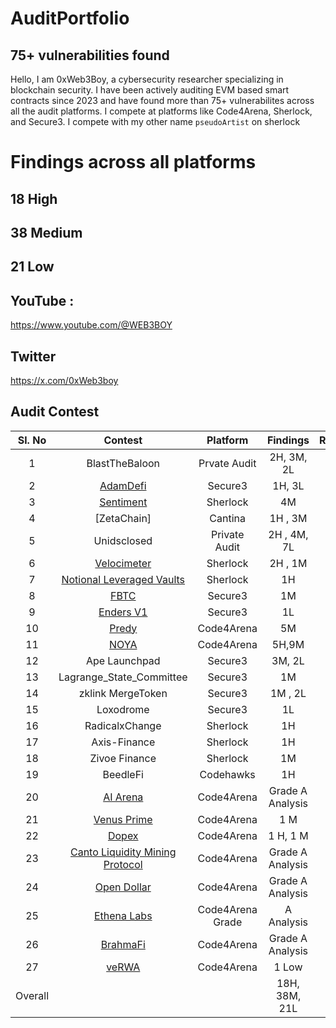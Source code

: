 # AuditPortfolio
## 75+ vulnerabilities found 
Hello, I am 0xWeb3Boy, a cybersecurity researcher specializing in blockchain security. I have been actively auditing EVM based smart contracts since 2023 and have found more than 75+ vulnerabilites across all the audit platforms. I compete at platforms like Code4Arena, Sherlock, and Secure3. I compete with my other name `pseudoArtist` on sherlock

# Findings across all platforms

## 18 High 
## 38 Medium 
## 21 Low 



## YouTube :
https://www.youtube.com/@WEB3BOY
## Twitter
https://x.com/0xWeb3boy




## Audit Contest

| Sl. No| Contest | Platform | Findings | Rankings | 
|:--:|:--:|:--:|:--:|:--:|
|1| BlastTheBaloon | Prvate Audit |  2H, 3M, 2L |  |  
|2| [AdamDefi](https://app.secure3.io/b14f6c27c9?tab=submission) | Secure3| 1H, 3L |  |  
|3| [Sentiment](https://github.com/sherlock-audit/2024-06-velocimeter-judging/issues) | Sherlock |  4M | #17 |  
|4| [ZetaChain] | Cantina |1H , 3M | #20 |  
|5| Unidsclosed |Private Audit| 2H , 4M, 7L|  |  
|6| [Velocimeter](https://github.com/sherlock-audit/2024-06-velocimeter-judging/issues) | Sherlock | 2H , 1M | -- |  
|7| [Notional Leveraged Vaults](https://github.com/sherlock-audit/2024-06-leveraged-vaults-judging/issues/28) |Sherlock| 1H | -- |  
|8| [FBTC](https://app.secure3.io/614576bf93?tab=winners) | Secure3 |1M | #7 |  
|9| [Enders V1](https://app.secure3.io/16a8f0eebf?tab=winners) | Secure3| 1L | #15 |  
|10| [Predy](https://code4rena.com/audits/2024-05-predy#top) | Code4Arena|5M | #18  |  
|11| [NOYA](https://code4rena.com/audits/2024-04-noya#top) | Code4Arena|5H,9M | #21 | 
|12| Ape Launchpad | Secure3|3M, 2L | #4  |
|13| Lagrange_State_Committee| Secure3 |1M | #4  | 
|14| zklink MergeToken| Secure3 |1M , 2L | - |
|15| Loxodrome| Secure3 |1L | --  | 
|16| RadicalxChange | Sherlock|1H | #4  | 
|17| Axis-Finance | Sherlock|1H | #10  | 
|18| Zivoe Finance | Sherlock |1M |  |  
|19| BeedleFi | Codehawks |1H | #113 |  
|20| [AI Arena](https://code4rena.com/audits/2024-02-ai-arena#top) | Code4Arena|Grade A Analysis | #38  | 
|21| [Venus Prime](https://code4rena.com/audits/2023-09-venus-prime) |Code4Arena |1 M | #53  |  
|22| [Dopex](https://code4rena.com/audits/2023-08-dopex) |Code4Arena |1 H, 1 M | #110  |
|23| [Canto Liquidity Mining Protocol](https://code4rena.com/audits/2023-10-canto-liquidity-mining-protocol) |Code4Arena| Grade A Analysis | #9 |
|24| [Open Dollar](https://code4rena.com/audits/2023-10-open-dollar) | Code4Arena|Grade A Analysis | 
|25| [Ethena Labs](https://code4rena.com/audits/2023-10-ethena-labs) |Code4Arena Grade| A Analysis  |  
|26| [BrahmaFi](https://code4rena.com/reports/2023-10-brahma) |Code4Arena| Grade A Analysis | #28 | 
|27| [veRWA](https://code4rena.com/reports/2023-08-verwa) |Code4Arena| 1 Low | #104 | 
| Overall |  || 18H, 38M, 21L  ||








